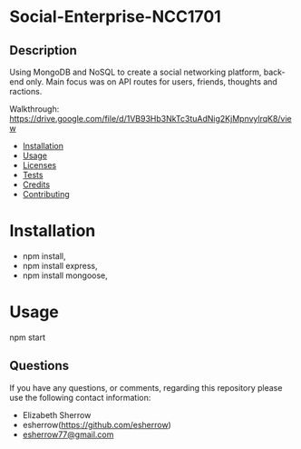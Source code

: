 # Social-Enterprise-NCC1701

  
  ## Description
  Using MongoDB and NoSQL to create a social networking platform, back-end only.  Main focus was on API routes for users, friends, thoughts and ractions.

  Walkthrough: https://drive.google.com/file/d/1VB93Hb3NkTc3tuAdNig2KjMpnvylrqK8/view
    
  * [Installation](#installation)
  * [Usage](#usage)
  * [Licenses](#licenses)
  * [Tests](#tests)
  * [Credits](#credits)
  * [Contributing](#contributing)
    
  # Installation
  * npm install,
  * npm install express, 
  * npm install mongoose, 
    
  # Usage
  npm start
   
  
  ## Questions
  If you have any questions, or comments, regarding this repository please use the following contact information:
  * Elizabeth Sherrow  
  * esherrow(https://github.com/esherrow)
  * esherrow77@gmail.com
